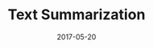 ---
layout:     post
title:      Text Summarization
date:       2017-05-20
summary:    How to summarize new articles, research papers and emails
categories: 
cover-image: /images/post_2/thumbnail.png
redirect_to: 
    - /text_summarizer/
---